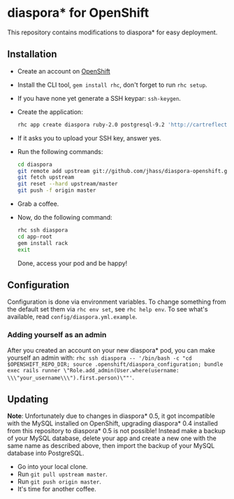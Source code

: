 # diaspora* for OpenShift

This repository contains modifications to diaspora* for easy deployment.

## Installation

- Create an account on [OpenShift](https://openshift.redhat.com/app/)
- Install the CLI tool, `gem install rhc`, don't forget to run `rhc setup`.
- If you have none yet generate a SSH keypar: `ssh-keygen`.
- Create the application:

  ```bash
  rhc app create diaspora ruby-2.0 postgresql-9.2 'http://cartreflect-claytondev.rhcloud.com/reflect?github=smarterclayton/openshift-redis-cart'

  ```

- If it asks you to upload your SSH key, answer yes.
- Run the following commands:

  ```bash
  cd diaspora
  git remote add upstream git://github.com/jhass/diaspora-openshift.git
  git fetch upstream
  git reset --hard upstream/master
  git push -f origin master
  ```

- Grab a coffee.

- Now, do the following command:
  ```bash
  rhc ssh diaspora
  cd app-root
  gem install rack
  exit
  ```
  
  Done, access your pod and be happy!

## Configuration

Configuration is done via environment variables. To change something
from the default set them via `rhc env set`, see `rhc help env`. To see what's available,
read `config/diaspora.yml.example`.

### Adding yourself as an admin

After you created an account on your new diaspora* pod, you can make
yourself an admin with: `rhc ssh diaspora -- '/bin/bash -c "cd $OPENSHIFT_REPO_DIR; source .openshift/diaspora_configuration; bundle exec rails runner \"Role.add_admin(User.where(username: \\\"your_username\\\").first.person)\""'`.


## Updating

**Note**: Unfortunately due to changes in diaspora* 0.5, it got incompatible with
the MySQL installed on OpenShift, upgrading diaspora* 0.4 installed from this
repository to diaspora* 0.5 is not possible! Instead make a backup of your MySQL
database, delete your app and create a new one with the same name as described above,
then import the backup of your MySQL database into PostgreSQL.

- Go into your local clone.
- Run `git pull upstream master`.
- Run `git push origin master`.
- It's time for another coffee.
